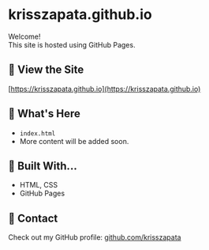 # krisszapata.github.io


Welcome!  
This site is hosted using GitHub Pages.

## 🔗 View the Site

[https://krisszapata.github.io](https://krisszapata.github.io)

## 📁 What's Here

- `index.html` 
- More content will be added soon.

## 🚀 Built With...

- HTML, CSS
- GitHub Pages

## 💬 Contact

Check out my GitHub profile: [github.com/krisszapata](https://github.com/krisszapata)
